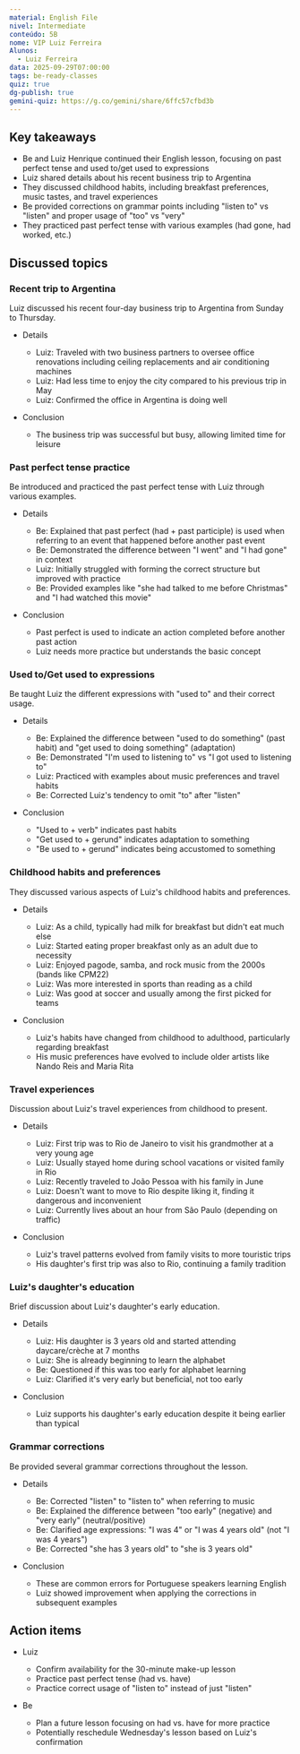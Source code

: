 ```yaml
---
material: English File
nivel: Intermediate
conteúdo: 5B
nome: VIP Luiz Ferreira
Alunos:
  - Luiz Ferreira
data: 2025-09-29T07:00:00
tags: be-ready-classes
quiz: true
dg-publish: true
gemini-quiz: https://g.co/gemini/share/6ffc57cfbd3b
---
```

## Key takeaways

- Be and Luiz Henrique continued their English lesson, focusing on past perfect tense and used to/get used to expressions
- Luiz shared details about his recent business trip to Argentina
- They discussed childhood habits, including breakfast preferences, music tastes, and travel experiences
- Be provided corrections on grammar points including "listen to" vs "listen" and proper usage of "too" vs "very"
- They practiced past perfect tense with various examples (had gone, had worked, etc.)

## Discussed topics

### Recent trip to Argentina

Luiz discussed his recent four-day business trip to Argentina from Sunday to Thursday.

- Details
    
    - Luiz: Traveled with two business partners to oversee office renovations including ceiling replacements and air conditioning machines
    - Luiz: Had less time to enjoy the city compared to his previous trip in May
    - Luiz: Confirmed the office in Argentina is doing well
- Conclusion
    
    - The business trip was successful but busy, allowing limited time for leisure

### Past perfect tense practice

Be introduced and practiced the past perfect tense with Luiz through various examples.

- Details
    
    - Be: Explained that past perfect (had + past participle) is used when referring to an event that happened before another past event
    - Be: Demonstrated the difference between "I went" and "I had gone" in context
    - Luiz: Initially struggled with forming the correct structure but improved with practice
    - Be: Provided examples like "she had talked to me before Christmas" and "I had watched this movie"
- Conclusion
    
    - Past perfect is used to indicate an action completed before another past action
    - Luiz needs more practice but understands the basic concept

### Used to/Get used to expressions

Be taught Luiz the different expressions with "used to" and their correct usage.

- Details
    
    - Be: Explained the difference between "used to do something" (past habit) and "get used to doing something" (adaptation)
    - Be: Demonstrated "I'm used to listening to" vs "I got used to listening to"
    - Luiz: Practiced with examples about music preferences and travel habits
    - Be: Corrected Luiz's tendency to omit "to" after "listen"
- Conclusion
    
    - "Used to + verb" indicates past habits
    - "Get used to + gerund" indicates adaptation to something
    - "Be used to + gerund" indicates being accustomed to something

### Childhood habits and preferences

They discussed various aspects of Luiz's childhood habits and preferences.

- Details
    
    - Luiz: As a child, typically had milk for breakfast but didn't eat much else
    - Luiz: Started eating proper breakfast only as an adult due to necessity
    - Luiz: Enjoyed pagode, samba, and rock music from the 2000s (bands like CPM22)
    - Luiz: Was more interested in sports than reading as a child
    - Luiz: Was good at soccer and usually among the first picked for teams
- Conclusion
    
    - Luiz's habits have changed from childhood to adulthood, particularly regarding breakfast
    - His music preferences have evolved to include older artists like Nando Reis and Maria Rita

### Travel experiences

Discussion about Luiz's travel experiences from childhood to present.

- Details
    
    - Luiz: First trip was to Rio de Janeiro to visit his grandmother at a very young age
    - Luiz: Usually stayed home during school vacations or visited family in Rio
    - Luiz: Recently traveled to João Pessoa with his family in June
    - Luiz: Doesn't want to move to Rio despite liking it, finding it dangerous and inconvenient
    - Luiz: Currently lives about an hour from São Paulo (depending on traffic)
- Conclusion
    
    - Luiz's travel patterns evolved from family visits to more touristic trips
    - His daughter's first trip was also to Rio, continuing a family tradition

### Luiz's daughter's education

Brief discussion about Luiz's daughter's early education.

- Details
    
    - Luiz: His daughter is 3 years old and started attending daycare/crèche at 7 months
    - Luiz: She is already beginning to learn the alphabet
    - Be: Questioned if this was too early for alphabet learning
    - Luiz: Clarified it's very early but beneficial, not too early
- Conclusion
    
    - Luiz supports his daughter's early education despite it being earlier than typical

### Grammar corrections

Be provided several grammar corrections throughout the lesson.

- Details
    
    - Be: Corrected "listen" to "listen to" when referring to music
    - Be: Explained the difference between "too early" (negative) and "very early" (neutral/positive)
    - Be: Clarified age expressions: "I was 4" or "I was 4 years old" (not "I was 4 years")
    - Be: Corrected "she has 3 years old" to "she is 3 years old"
- Conclusion
    
    - These are common errors for Portuguese speakers learning English
    - Luiz showed improvement when applying the corrections in subsequent examples

## Action items

- Luiz
    
    - Confirm availability for the 30-minute make-up lesson
    - Practice past perfect tense (had vs. have)
    - Practice correct usage of "listen to" instead of just "listen"
- Be
    
    - Plan a future lesson focusing on had vs. have for more practice
    - Potentially reschedule Wednesday's lesson based on Luiz's confirmation